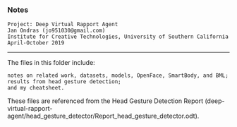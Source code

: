 ### Notes

	Project: Deep Virtual Rapport Agent
	Jan Ondras (jo951030@gmail.com)
	Institute for Creative Technologies, University of Southern California
	April-October 2019
------------


The files in this folder include:

	notes on related work, datasets, models, OpenFace, SmartBody, and BML; 
	results from head gesture detection; 
	and my cheatsheet. 

These files are referenced from the Head Gesture Detection Report (deep-virtual-rapport-agent/head_gesture_detector/Report_head_gesture_detector.odt). 
